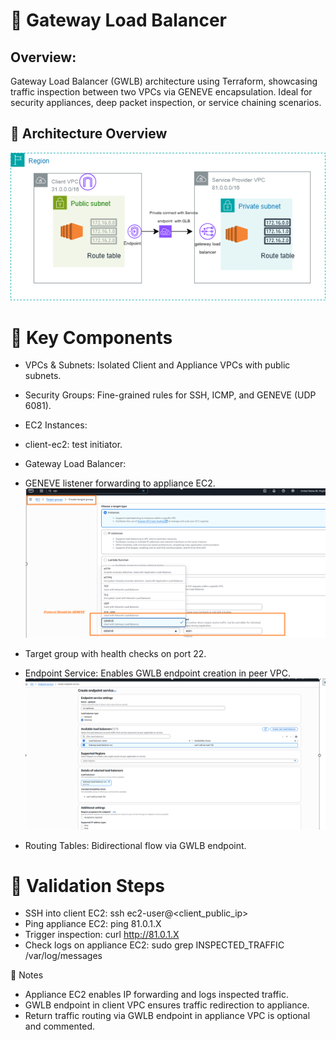 # 🚀 Gateway Load Balancer
 ## Overview:
 Gateway Load Balancer (GWLB) architecture using Terraform, showcasing traffic inspection between two VPCs via GENEVE encapsulation.
 Ideal for security appliances, deep packet inspection, or service chaining scenarios.

 ## 🧩 Architecture Overview
 
 ![Architecture Overview](GLB-AWS-Gateway-LoadBalancer.png)
 
 # 🔧 Key Components
- VPCs & Subnets: Isolated Client and Appliance VPCs with public subnets.
- Security Groups: Fine-grained rules for SSH, ICMP, and GENEVE (UDP 6081).
- EC2 Instances:
- client-ec2: test initiator.
- Gateway Load Balancer:
- GENEVE listener forwarding to appliance EC2.
![Key Components](GENEVE_tgt.png)

- Target group with health checks on port 22.
- Endpoint Service: Enables GWLB endpoint creation in peer VPC.
![Key Components](endpoint_service.png)

- Routing Tables: Bidirectional flow via GWLB endpoint.

# 🧪 Validation Steps
- SSH into client EC2:
ssh ec2-user@<client_public_ip>
- Ping appliance EC2:
ping 81.0.1.X
- Trigger inspection:
curl http://81.0.1.X
- Check logs on appliance EC2:
sudo grep INSPECTED_TRAFFIC /var/log/messages


📘 Notes
- Appliance EC2 enables IP forwarding and logs inspected traffic.
- GWLB endpoint in client VPC ensures traffic redirection to appliance.
- Return traffic routing via GWLB endpoint in appliance VPC is optional and commented.

